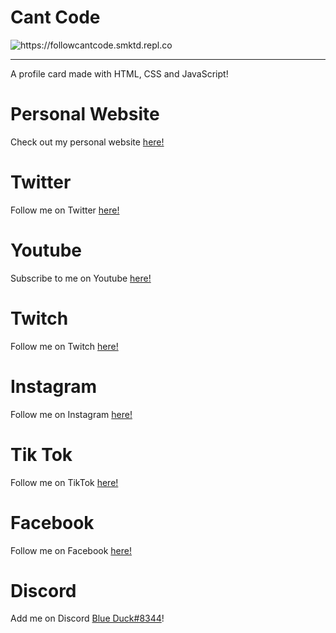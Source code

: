 # Cant Code

<img src="https://cdn.discordapp.com/attachments/891578585536684052/914733511389364264/unknown.png" alt="https://followcantcode.smktd.repl.co">

<hr>

A profile card made with HTML, CSS and JavaScript!

# Personal Website

Check out my personal website <a href="https://personal-website.smktd.repl.co" target="_blank">here!</a>

# Twitter

Follow me on Twitter <a href="https://twitter.com/cantcode3" target="_blank">here!</a>

# Youtube

Subscribe to me on Youtube <a href="https://www.youtube.com/channel/UCH1I4Ak44uDbI67T6i-u1Mg" target="_blank">here!</a>

# Twitch

Follow me on Twitch <a href="https://twitch.tv/icowr" target="_blank">here!</a>

# Instagram

Follow me on Instagram <a href="https://instagram.com/cantcode023" target="_blank">here!</a>

# Tik Tok

Follow me on TikTok <a href="https://tiktok.com/@cantcode023" target="_blank">here!</a>

# Facebook

Follow me on Facebook <a href="https://www.facebook.com/profile.php?id=100071671650607" target="_blank">here!</a>
# Discord

Add me on Discord <a href="https://discord.com/channels/@me" target="_blank">Blue Duck#8344</a>!